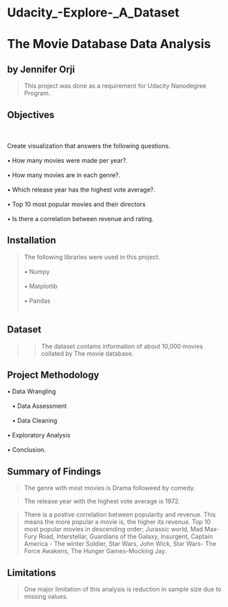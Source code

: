 # Udacity_-Explore-_A_Dataset

# The Movie Database Data Analysis 
## by Jennifer Orji


> This project was done as a requirement for Udacity Nanodegree Program.

## Objectives 
<br></br>
Create visualization that answers the following questions.
<br></br>
• How many movies were made per year?.
<br></br>
• How many movies are in each genre?.
<br></br>
• Which release year has the highest vote average?.
<br></br>
• Top 10 most popular movies and their directors
<br></br>
• Is there a correlation between revenue and rating.

## Installation
> The following libraries were used in this project.
<br></br>
• Numpy
<br></br>
• Matplotlib
<br></br>
• Pandas
<br></br>
## Dataset

> > The dataset contains information of about 10,000 movies collated by The movie database.

## Project Methodology 

• Data Wrangling 
<br></br>
    • Data Assessment 
<br></br>
    • Data Cleaning 
<br></br>
• Exploratory Analysis 
<br></br>
• Conclusion.





## Summary of Findings

> The genre with most movies is Drama followeed by comedy.

> The release year with the highest vote average is 1972.

> There is a postive correlation between popularity and revenue. This means the more popular a movie is, the higher its revenue.
> Top 10 most popular movies in descending order; Jurassic world, Mad Max- Fury Road, Interstellar, Guardians of the Galaxy, Insurgent, Captain America - The winter Soldier, Star Wars, John Wick, Star Wars- The Force Awakens, The Hunger Games-Mocking Jay.


## Limitations 

> One major limitation of this analysis is reduction in sample size due to missing values.
